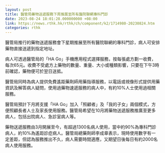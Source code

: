 ```yaml
---
layout: post
title: 醫管局藥物送遞服務下周推展至所有醫院聯網專科門診
date: 2023-08-24 18:01:28.000000000 +08:00
link: https://news.rthk.hk/rthk/ch/component/k2/1714980-20230824.htm
categories: rthk
---
```


醫管局推行的藥物送遞服務會下星期推展至所有醫院聯網的專科門診，病人可安排藥物直接送遞到指定地址。

病人可透過醫管局的「HA Go」手機應用程式選擇服務，按每張處方劃一收費，每次65元。收費不受處方上藥物的數量、重量、大小或種類影響，只要在下午3時前確認，藥物便可於翌日送抵。

醫管局同時為病人提供免費遙距藥劑師用藥指導服務，以電話或視像形式提供用藥資訊及解答病人疑問，使用過藥物速遞服務的病人中，有約10%人士使用過相關服務。

醫管局預計下月將支援「HA Go」加入「照顧者」及「我的子女」兩個模式，方便照顧長者人士及家長使用服務。醫管局希望在10月將藥物送遞服務推廣至更多病人，包括出院病人、急診室病人等。

藥物送遞服務由3月開展至今，有超過1300名病人使用，當中約90%為專科門診病人，約10%為遙距診症病人。醫管局總藥劑師李成章表示，現時使用數字有一定差距，但認為服務推出不久，病人需要時間適應，又期望日後每日有約2000名病人使用服務。
